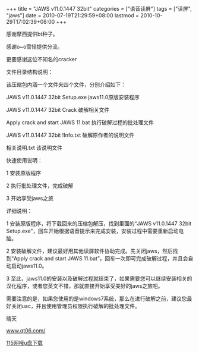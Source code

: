 +++
title = "JAWS v11.0.1447 32bit"
categories = ["语音读屏"]
tags = ["读屏", "jaws"]
date = 2010-07-19T21:29:59+08:00
lastmod = 2010-10-29T17:02:39+08:00
+++



感谢摩西提供bt种子。

感谢o~o雪怪提供分流。

更要感谢这位不知名的cracker


文件目录结构说明：

该压缩包内涵一个文件夹四个文件，分别介绍如下：

JAWS v11.0.1447 32bit Setup.exe  jaws11.0原版安装程序

JAWS v11.0.1447 32bit Crack  破解相关文件

Apply crack and start JAWS 11.bat  执行破解过程的批处理文件

JAWS v11.0.1447 32bit !Info.txt  破解原作者的说明文件

相关说明.txt  该说明文件

快速使用说明：

1  安装原版程序

2  执行批处理文件，完成破解

3  开始享受jaws之旅



详细说明：

1  安装原版程序，将下载回来的压缩包解压，找到里面的“JAWS v11.0.1447 32bit Setup.exe”，回车开始根据语音提示来完成安装，安装过程中需要重新启动电脑。

2  安装破解文件，建议最好用其他读屏软件协助完成。先关闭jaws，然后找到“Apply crack and start JAWS 11.bat”，回车一次即可完成破解过程，并且会自动启动jaws11.0。

3  至此，jaws11.0的安装以及破解过程就结束了，如果需要您可以继续安装相关的汉化程序，或者您英文不错，那就直接开始享受美好的jaws之旅吧。

需要注意的是，如果您使用的是windows7系统，那么在进行破解之前，建议您最好关闭uac，并且使用管理员权限执行破解的批处理文件。

晴天

www.qt06.com/

<a href="http://u.115.com/file/t7762f1553" target="_blank">115网哦u盘下载</a>